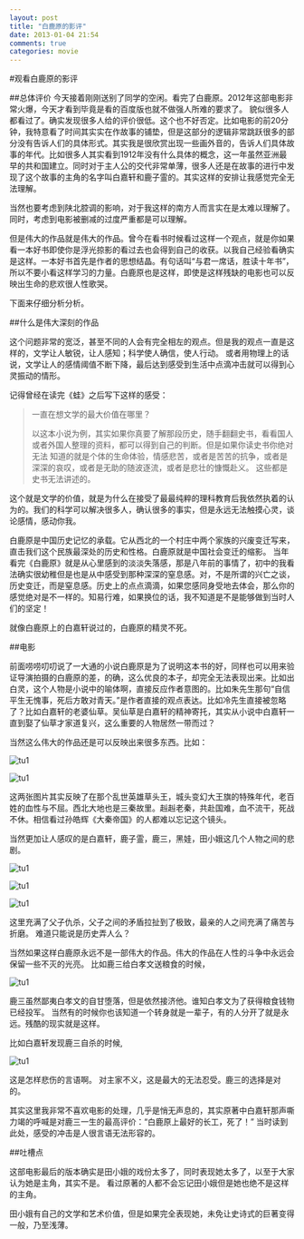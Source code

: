```yaml
---
layout: post
title: "白鹿原的影评"
date: 2013-01-04 21:54
comments: true
categories: movie
---
```


#观看白鹿原的影评

##总体评价
今天接着刚刚送别了同学的空闲。看完了白鹿原。2012年这部电影非常火爆，今天才看到毕竟是看的百度版也就不做强人所难的要求了。
貌似很多人都看过了。确实发现很多人给的评价很低。这个也不好否定。比如电影的前20分钟，我特意看了时间其实实在作故事的铺垫，但是这部分的逻辑非常跳跃很多的部分没有告诉人们的具体形式。其实我是很欣赏出现一些画外音的，告诉人们具体故事的年代。比如很多人其实看到1912年没有什么具体的概念，这一年虽然亚洲最早的共和国建立。同时对于主人公的交代非常单薄，很多人还是在故事的进行中发现了这个故事的主角的名字叫白嘉轩和鹿子霊的。其实这样的安排让我感觉完全无法理解。

<!--more-->

当然也要考虑到陕北腔调的影响，对于我这样的南方人而言实在是太难以理解了。同时，考虑到电影被删减的过度严重都是可以理解。

但是伟大的作品就是伟大的作品。曾今在看书时候看过这样一个观点，就是你如果看一本好书即使你是浮光掠影的看过去也会得到自己的收获。以我自己经验看确实是这样。一本好书首先是作者的思想结晶。有句话叫“与君一席话，胜读十年书”，所以不要小看这样学习的力量。白鹿原也是这样，即使是这样残缺的电影也可以反映出生命的悲欢很人性歌哭。

下面来仔细分析分析。

##什么是伟大深刻的作品

这个问题非常的宽泛，甚至不同的人会有完全相左的观点。但是我的观点一直是这样的，文学让人敏锐，让人感知；科学使人确信，使人行动。
或者用物理上的话说，文学让人的感情阈值不断下降，最后达到感受到生活中点滴冲击就可以得到心灵振动的情形。

记得曾经在读完《蛙》之后写下这样的感受：

>一直在想文学的最大价值在哪里？
>
>以这本小说为例，其实如果你真要了解那段历史，随手翻翻史书，看看国人或者外国人整理的资料，都可以得到自己的判断。但是如果你读史书你绝对无法
>知道的就是个体的生命体验，情感悲苦，或者是苦苦的抗争，或者是深深的哀叹，或者是无助的随波逐流，或者是悲壮的慷慨赴义。
>这些都是史书无法讲述的。 

这个就是文学的价值，就是为什么在接受了最最纯粹的理科教育后我依然执着的认为的。我们的科学可以解决很多人，确认很多的事实，但是永远无法触摸心灵，谈论感情，感动你我。

白鹿原是中国历史记忆的承载。它从西北的一个村庄中两个家族的兴废变迁写来，直击我们这个民族最深处的历史和性格。白鹿原就是中国社会变迁的缩影。
当年看完《白鹿原》就是从心里感到的淡淡失落感，那是八年前的事情了，初中的我看法确实很幼稚但是也是从中感受到那种深深的窒息感。对，不是所谓的兴亡之谈，历史变迁，而是窒息感。历史上的点点滴滴，如果您感同身受地去体会，那么你的感觉绝对是不一样的。知易行难，如果换位的话，我不知道是不是能够做到当时人们的坚定！

就像白鹿原上的白嘉轩说过的，白鹿原的精灵不死。

##电影

前面唠唠叨叨说了一大通的小说白鹿原是为了说明这本书的好，同样也可以用来验证导演拍摄的白鹿原的差，的确，这么优良的本子，却完全无法表现出来。比如出白灵，这个人物是小说中的喻体啊，直接反应作者意图的。比如朱先生那句“自信平生无愧事，死后方敢对青天。”是作者直接的观点表达。比如冷先生直接被忽略了？比如白嘉轩的老婆仙草。吴仙草是白嘉轩的精神寄托，其实从小说中白嘉轩一直到娶了仙草才家道复兴，这么重要的人物居然一带而过？

当然这么伟大的作品还是可以反映出来很多东西。比如：

![tu1](/images/movie/bailuyuan/1.png)

![tu1](/images/movie/bailuyuan/1-2.png)

这两张图片其实反映了在那个乱世英雄草头王，城头变幻大王旗的特殊年代，老百姓的血性与不屈。西北大地也是三秦故里。赳赳老秦，共赴国难，血不流干，死战不休。相信看过孙皓辉《大秦帝国》的人都难以忘记这个镜头。

当然更加让人感叹的是白嘉轩，鹿子霊，鹿三，黑娃，田小娥这几个人物之间的悲剧。


![tu1](/images/movie/bailuyuan/2.png)

![tu1](/images/movie/bailuyuan/3.png)

![tu1](/images/movie/bailuyuan/6.png)

这里充满了父子仇杀，父子之间的矛盾拉扯到了极致，最亲的人之间充满了痛苦与折磨。
难道只能说是历史弄人么？

当然如果这样白鹿原永远不是一部伟大的作品。伟大的作品在人性的斗争中永远会保留一些不灭的光亮。
比如鹿三给白孝文送粮食的时候，


![tu1](/images/movie/bailuyuan/5.png)

鹿三虽然鄙夷白孝文的自甘堕落，但是依然接济他。谁知白孝文为了获得粮食钱物已经投军。
当然有的时候你也该知道一个转身就是一辈子，有的人分开了就是永远。残酷的现实就是这样。

比如白嘉轩发现鹿三自杀的时候,

![tu1](/images/movie/bailuyuan/7.png)

这是怎样悲伤的言语啊。
对主家不义，这是最大的无法忍受。鹿三的选择是对的。

其实这里我非常不喜欢电影的处理，几乎是悄无声息的，其实原著中白嘉轩那声嘶力竭的呼喊是对鹿三一生的最高评价：“白鹿原上最好的长工，死了！”
当时读到此处，感受的冲击是人很言语无法形容的。

##吐槽点

这部电影最后的版本确实是田小娥的戏份太多了，同时表现她太多了，以至于大家认为她是主角，其实不是。
看过原著的人都不会忘记田小娥但是她也绝不是这样的主角。

田小娥有自己的文学和艺术价值，但是如果完全表现她，未免让史诗式的巨著变得一般，乃至浅薄。
